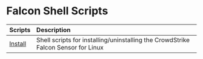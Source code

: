 # Falcon Shell Scripts

| Scripts | Description |
|:-|:-|
| [Install](install) | Shell scripts for installing/uninstalling the CrowdStrike Falcon Sensor for Linux |
